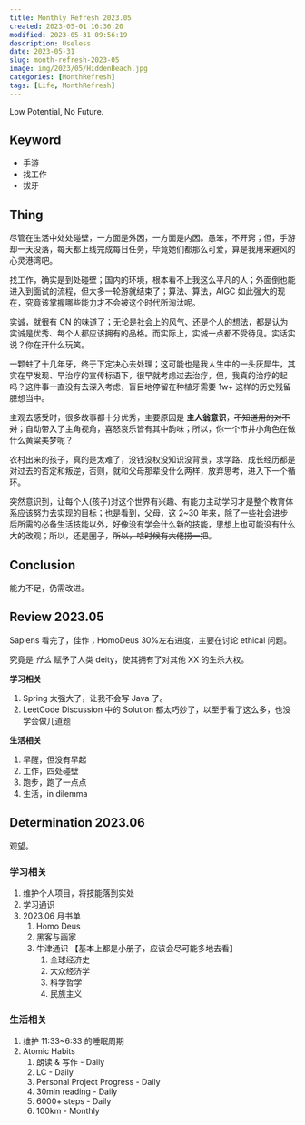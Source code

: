 ```yaml
---
title: Monthly Refresh 2023.05
created: 2023-05-01 16:36:20
modified: 2023-05-31 09:56:19
description: Useless
date: 2023-05-31
slug: month-refresh-2023-05
image: img/2023/05/HiddenBeach.jpg
categories: [MonthRefresh]
tags: [Life, MonthRefresh]
---
```


Low Potential, No Future.

## Keyword

- 手游
- 找工作
- 拔牙

## Thing

尽管在生活中处处碰壁，一方面是外因，一方面是内因。愚笨，不开窍；但，手游却一天没落，每天都上线完成每日任务，毕竟她们都那么可爱，算是我用来避风的心灵港湾吧。

找工作，确实是到处碰壁；国内的环境，根本看不上我这么平凡的人；外面倒也能进入到面试的流程，但大多一轮游就结束了；算法、算法，AIGC 如此强大的现在，究竟该掌握哪些能力才不会被这个时代所淘汰呢。

实诚，就很有 CN 的味道了；无论是社会上的风气、还是个人的想法，都是认为实诚是优秀、每个人都应该拥有的品格。而实际上，实诚一点都不受待见。实话实说？你在开什么玩笑。

一颗蛀了十几年牙，终于下定决心去处理；这可能也是我人生中的一头灰犀牛，其实在早发现、早治疗的宣传标语下，很早就考虑过去治疗，但，我真的治疗的起吗？这件事一直没有去深入考虑，盲目地停留在种植牙需要 1w+ 这样的历史残留臆想当中。

主观去感受时，很多故事都十分优秀，主要原因是 **主人翁意识**，~~不知道用的对不对~~；自动带入了主角视角，喜怒哀乐皆有其中韵味；所以，你一个市井小角色在做什么黄粱美梦呢？

农村出来的孩子，真的是太难了，没钱没权没知识没背景，求学路、成长经历都是对过去的否定和叛逆，否则，就和父母那辈没什么两样，放弃思考，进入下一个循环。

突然意识到，让每个人(孩子)对这个世界有兴趣、有能力主动学习才是整个教育体系应该努力去实现的目标；也是看到，父母，这 2~30 年来，除了一些社会进步后所需的必备生活技能以外，好像没有学会什么新的技能，思想上也可能没有什么大的改观；所以，还是圈子，~~所以，啥时候有大佬捞一把~~。

## Conclusion

能力不足，仍需改进。

## Review 2023.05

Sapiens 看完了，佳作；HomoDeus 30%左右进度，主要在讨论 ethical 问题。

究竟是 _什么_ 赋予了人类 deity，使其拥有了对其他 XX 的生杀大权。

**学习相关**

1. Spring 太强大了，让我不会写 Java 了。
2. LeetCode Discussion 中的 Solution 都太巧妙了，以至于看了这么多，也没学会做几道题

**生活相关**

1. 早醒，但没有早起
2. 工作，四处碰壁
3. 跑步，跑了一点点
4. 生活，in dilemma

## Determination 2023.06

观望。

### 学习相关

1. 维护个人项目，将技能落到实处
2. 学习通识
3. 2023.06 月书单
   1. Homo Deus
   2. 黑客与画家
   3. 牛津通识 【基本上都是小册子，应该会尽可能多地去看】
      1. 全球经济史
      2. 大众经济学
      3. 科学哲学
      4. 民族主义

### 生活相关

1. 维护 11:33~6:33 的睡眠周期
2. Atomic Habits
   1. 朗读 & 写作 - Daily
   2. LC - Daily
   3. Personal Project Progress - Daily
   4. 30min reading - Daily
   5. 6000+ steps - Daily
   6. 100km - Monthly

